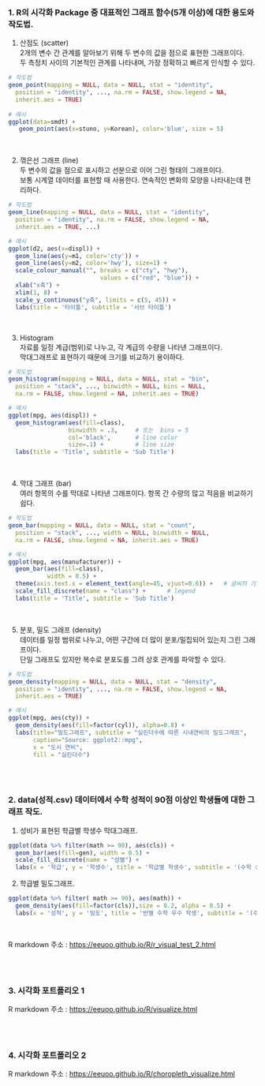 ### 1. R의 시각화 Package 중 대표적인 그래프 함수(5개 이상)에 대한 용도와 작도법.

1) 산점도 (scatter)   
2개의 변수 간 관계를 알아보기 위해 두 변수의 값을 점으로 표현한 그래프이다.    
두 측정치 사이의 기본적인 관계를 나타내며, 가장 정확하고 빠르게 인식할 수 있다.
~~~r
# 작도법
geom_point(mapping = NULL, data = NULL, stat = "identity",
  position = "identity", ..., na.rm = FALSE, show.legend = NA,
  inherit.aes = TRUE)
  
# 예시
ggplot(data=smdt) +
   geom_point(aes(x=stuno, y=Korean), color='blue', size = 5)
~~~
<br>

2) 꺾은선 그래프 (line)   
두 변수의 값을 점으로 표시하고 선분으로 이어 그린 형태의 그래프이다.   
보통 시계열 데이터를 표현할 때 사용한다. 연속적인 변화의 모양을 나타내는데 편리하다.
~~~r
# 작도법
geom_line(mapping = NULL, data = NULL, stat = "identity",
  position = "identity", na.rm = FALSE, show.legend = NA,
  inherit.aes = TRUE, ...)

# 예시
ggplot(d2, aes(x=displ)) + 
  geom_line(aes(y=m1, color='cty')) + 
  geom_line(aes(y=m2, color='hwy'), size=1) +
  scale_colour_manual("", breaks = c("cty", "hwy"),
                          values = c("red", "blue")) +
  xlab("x축") +
  xlim(1, 8) +
  scale_y_continuous("y축", limits = c(5, 45)) +
  labs(title = '타이틀', subtitle = '서브 타이틀') 
~~~
<br>

3) Histogram   
자료를 일정 계급(범위)로 나누고, 각 계급의 수량을 나타낸 그래프이다.   
막대그래프로 표현하기 때문에 크기를 비교하기 용이하다.   
~~~r
# 작도법
geom_histogram(mapping = NULL, data = NULL, stat = "bin",
  position = "stack", ..., binwidth = NULL, bins = NULL,
  na.rm = FALSE, show.legend = NA, inherit.aes = TRUE)

# 예시
ggplot(mpg, aes(displ)) +
  geom_histogram(aes(fill=class), 
                 binwidth = .3,     # 또는  bins = 5
                 col='black',       # line color
                 size=.1) +         # line size
  labs(title = 'Title', subtitle = 'Sub Title')

~~~
<br>

4) 막대 그래프 (bar)    
여러 항목의 수를 막대로 나타낸 그래프이다. 항목 간 수량의 많고 적음을 비교하기 쉽다.
~~~r
# 작도법
geom_bar(mapping = NULL, data = NULL, stat = "count",
  position = "stack", ..., width = NULL, binwidth = NULL,
  na.rm = FALSE, show.legend = NA, inherit.aes = TRUE)

# 예시
ggplot(mpg, aes(manufacturer)) +
  geom_bar(aes(fill=class),
           width = 0.5) +
  theme(axis.text.x = element_text(angle=45, vjust=0.6)) +   # 글씨의 기울기와 하단 맞춤(띄우기)
  scale_fill_discrete(name = "class") +      # legend
  labs(title = 'Title', subtitle = 'Sub Title')
~~~
<br>

5) 분포, 밀도 그래프 (density)   
데이터를 일정 범위로 나누고, 어떤 구간에 더 많이 분포/밀집되어 있는지 그린 그래프이다.   
단일 그래프도 있지만 복수로 분포도를 그려 상호 관계를 파악할 수 있다.
~~~r
# 작도법
geom_density(mapping = NULL, data = NULL, stat = "density",
  position = "identity", ..., na.rm = FALSE, show.legend = NA,
  inherit.aes = TRUE)

# 예시
ggplot(mpg, aes(cty)) +
  geom_density(aes(fill=factor(cyl)), alpha=0.8) +
  labs(title="밀도그래프", subtitle = "실린더수에 따른 시내연비의 밀도그래프",
       caption="Source: ggplot2::mpg",
       x = "도시 연비",
       fill = "실린더수")
~~~

<br>
<br>

### 2. data(성적.csv) 데이터에서 수학 성적이 90점 이상인 학생들에 대한 그래프 작도.
1) 성비가 표현된 학급별 학생수 막대그래프.
~~~r
ggplot(data %>% filter(math >= 90), aes(cls)) +
  geom_bar(aes(fill=gen), width = 0.5) +
  scale_fill_discrete(name = "성별") +      
  labs(x = '학급', y = '학생수', title = '학급별 학생수', subtitle = '(수학 성적 90점 이상)')
~~~

2) 학급별 밀도그래프.
~~~r
ggplot(data %>% filter( math >= 90), aes(math)) +
  geom_density(aes(fill=factor(cls)),size = 0.2, alpha = 0.5) +
  labs(x = '성적', y = '밀도', title = '반별 수학 우수 학생', subtitle = '(수학 점수 90 이상)', fill = '학급')
~~~
<br>

R markdown 주소 : https://eeuoo.github.io/R/r_visual_test_2.html

<br>
<br>

### 3. 시각화 포트폴리오 1

R markdown 주소 : https://eeuoo.github.io/R/visualize.html

<br>
<br>

### 4. 시각화 포트폴리오 2

R markdown 주소 : https://eeuoo.github.io/R/choropleth_visualize.html

